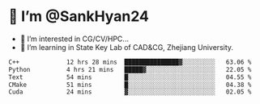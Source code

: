 # 👋 I’m @SankHyan24

- 👀 I’m interested in CG/CV/HPC...
- 🌱 I’m learning in State Key Lab of CAD&CG, Zhejiang University.

<!---
SankHyan24/SankHyan24 is a ✨ special ✨ repository because its `README.md` (this file) appears on your GitHub profile.
You can click the Preview link to take a look at your changes.
--->
<!--START_SECTION:waka-->

```txt
C++             12 hrs 28 mins  ███████████████▓░░░░░░░░░   63.06 %
Python          4 hrs 21 mins   █████▓░░░░░░░░░░░░░░░░░░░   22.05 %
Text            54 mins         █░░░░░░░░░░░░░░░░░░░░░░░░   04.55 %
CMake           51 mins         █░░░░░░░░░░░░░░░░░░░░░░░░   04.38 %
Cuda            24 mins         ▓░░░░░░░░░░░░░░░░░░░░░░░░   02.05 %
```

<!--END_SECTION:waka-->
